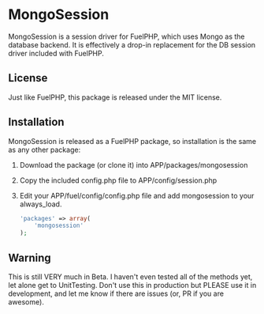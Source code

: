 MongoSession
=========

MongoSession is a session driver for FuelPHP, which uses Mongo as
the database backend. It is effectively a drop-in replacement for
the DB session driver included with FuelPHP.

License
-------

Just like FuelPHP, this package is released under the MIT license.

Installation
------------

MongoSession is released as a FuelPHP package, so installation is the same as 
any other package:

1. Download the package (or clone it) into APP/packages/mongosession
2. Copy the included config.php file to APP/config/session.php

3. Edit your APP/fuel/config/config.php file and add mongosession to your 
always_load.

	```php
	'packages' => array(
		'mongosession'
	);
	```

Warning
-------

This is still VERY much in Beta. I haven't even tested all of the methods yet, 
let alone get to UnitTesting. Don't use this in production but PLEASE use 
it in development, and let me know if there are issues (or, PR if you are
awesome).
